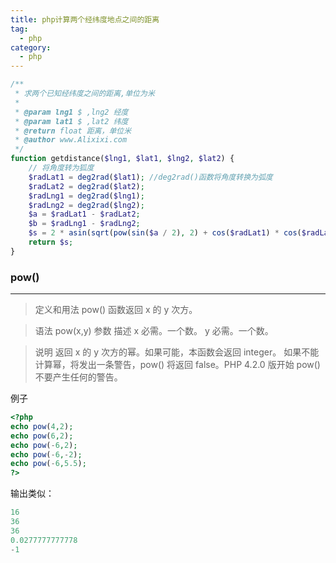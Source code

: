 ```yaml
---
title: php计算两个经纬度地点之间的距离
tag:
  - php
category:
  - php
---
```


```php
/**
 * 求两个已知经纬度之间的距离,单位为米
 *
 * @param lng1 $ ,lng2 经度
 * @param lat1 $ ,lat2 纬度
 * @return float 距离，单位米
 * @author www.Alixixi.com
 */
function getdistance($lng1, $lat1, $lng2, $lat2) {
    // 将角度转为狐度
    $radLat1 = deg2rad($lat1); //deg2rad()函数将角度转换为弧度
    $radLat2 = deg2rad($lat2);
    $radLng1 = deg2rad($lng1);
    $radLng2 = deg2rad($lng2);
    $a = $radLat1 - $radLat2;
    $b = $radLng1 - $radLng2;
    $s = 2 * asin(sqrt(pow(sin($a / 2), 2) + cos($radLat1) * cos($radLat2) * pow(sin($b / 2), 2))) * 6378.137 * 1000;
    return $s;
}

```
<!--more-->
### pow()
***
>定义和用法
pow() 函数返回 x 的 y 次方。

>语法
	pow(x,y)
	参数	描述
	x	必需。一个数。
	y	必需。一个数。

>说明
返回 x 的 y 次方的幂。如果可能，本函数会返回 integer。
如果不能计算幂，将发出一条警告，pow() 将返回 false。PHP 4.2.0 版开始 pow() 不要产生任何的警告。

例子
```php
<?php
echo pow(4,2);
echo pow(6,2);
echo pow(-6,2);
echo pow(-6,-2);
echo pow(-6,5.5);
?>
```
输出类似：
```php
16
36
36
0.0277777777778
-1
```

